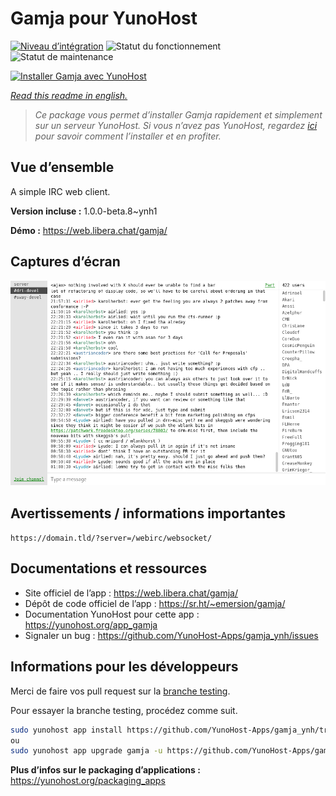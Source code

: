 <!--
N.B.: This README was automatically generated by https://github.com/YunoHost/apps/tree/master/tools/README-generator
It shall NOT be edited by hand.
-->

# Gamja pour YunoHost

[![Niveau d’intégration](https://dash.yunohost.org/integration/gamja.svg)](https://dash.yunohost.org/appci/app/gamja) ![Statut du fonctionnement](https://ci-apps.yunohost.org/ci/badges/gamja.status.svg) ![Statut de maintenance](https://ci-apps.yunohost.org/ci/badges/gamja.maintain.svg)

[![Installer Gamja avec YunoHost](https://install-app.yunohost.org/install-with-yunohost.svg)](https://install-app.yunohost.org/?app=gamja)

*[Read this readme in english.](./README.md)*

> *Ce package vous permet d’installer Gamja rapidement et simplement sur un serveur YunoHost.
Si vous n’avez pas YunoHost, regardez [ici](https://yunohost.org/#/install) pour savoir comment l’installer et en profiter.*

## Vue d’ensemble

A simple IRC web client.

**Version incluse :** 1.0.0-beta.8~ynh1

**Démo :** https://web.libera.chat/gamja/

## Captures d’écran

![Capture d’écran de Gamja](./doc/screenshots/screenshot.png)

## Avertissements / informations importantes

`https://domain.tld/?server=/webirc/websocket/`
## Documentations et ressources

* Site officiel de l’app : <https://web.libera.chat/gamja/>
* Dépôt de code officiel de l’app : <https://sr.ht/~emersion/gamja/>
* Documentation YunoHost pour cette app : <https://yunohost.org/app_gamja>
* Signaler un bug : <https://github.com/YunoHost-Apps/gamja_ynh/issues>

## Informations pour les développeurs

Merci de faire vos pull request sur la [branche testing](https://github.com/YunoHost-Apps/gamja_ynh/tree/testing).

Pour essayer la branche testing, procédez comme suit.

``` bash
sudo yunohost app install https://github.com/YunoHost-Apps/gamja_ynh/tree/testing --debug
ou
sudo yunohost app upgrade gamja -u https://github.com/YunoHost-Apps/gamja_ynh/tree/testing --debug
```

**Plus d’infos sur le packaging d’applications :** <https://yunohost.org/packaging_apps>